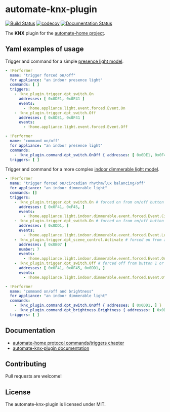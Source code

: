 # automate-knx-plugin
[![Build Status](https://app.travis-ci.com/majamassarini/automate-knx-plugin.svg?branch=main)](https://app.travis-ci.com/majamassarini/automate-knx-plugin)
[![codecov](https://codecov.io/gh/majamassarini/automate-knx-plugin/branch/main/graph/badge.svg?token=1W74jfuBfb)](https://codecov.io/gh/majamassarini/automate-knx-plugin)
[![Documentation Status](https://readthedocs.org/projects/automate-knx-plugin/badge/?version=latest)](https://automate-knx-plugin.readthedocs.io/en/latest/?badge=latest)

The **KNX** plugin for the [automate-home project](https://github.com/majamassarini/automate-home).

## Yaml examples of usage

Trigger and command for a simple [presence light model](https://automate-home.readthedocs.io/en/latest/appliances.html#light-presence-appliance).
```yaml
- !Performer
  name: "trigger forced on/off"
  for appliance: "an indoor presence light"
  commands: [ ]
  triggers:
    - !knx_plugin.trigger.dpt_switch.On
      addresses: [ 0x0DE1, 0x0F41 ]
      events:
        - !home.appliance.light.event.forced.Event.On
    - !knx_plugin.trigger.dpt_switch.Off
      addresses: [ 0x0DE1, 0x0F41 ]
      events:
        - !home.appliance.light.event.forced.Event.Off

- !Performer
  name: "command on/off"
  for appliance: "an indoor presence light"
  commands:
    - !knx_plugin.command.dpt_switch.OnOff { addresses: [ 0x0DE1, 0x0F41 ] }
  triggers: [ ]
```

Trigger and command for a more complex [indoor dimmerable light model](https://automate-home.readthedocs.io/en/latest/appliances.html#light-indoor-dimmerable-appliance).
```yaml
- !Performer
  name: "trigger forced on/circadian rhythm/lux balancing/off"
  for appliance: "an indoor dimmerable light"
  commands: []
  triggers:
    - !knx_plugin.trigger.dpt_switch.On # forced on from on/off button 1 & 2
      addresses: [ 0x0F41, 0xF45, ]
      events:
        - !home.appliance.light.indoor.dimmerable.event.forced.Event.CircadianRhythm
    - !knx_plugin.trigger.dpt_switch.On # forced on from on/off button 3
      addresses: [ 0x0DD1, ]
      events:
        - !home.appliance.light.indoor.dimmerable.event.forced.Event.LuxBalance
    - !knx_plugin.trigger.dpt_scene_control.Activate # forced on from a scene button
      addresses: [ 0x0B07 ]
      number: 7
      events:
        - !home.appliance.light.indoor.dimmerable.event.forced.Event.On
    - !knx_plugin.trigger.dpt_switch.Off # forced off from button 1 or 2
      addresses: [ 0x0F41, 0x0F45, 0x0DD1, ]
      events:
        - !home.appliance.light.indoor.dimmerable.event.forced.Event.Off

- !Performer
  name: "command on/off and brightness"
  for appliance: "an indoor dimmerable light"
  commands:
    - !knx_plugin.command.dpt_switch.OnOff { addresses: [ 0x0DD1, ] }
    - !knx_plugin.command.dpt_brightness.Brightness { addresses: [ 0x0DD2, ] }
  triggers: [ ]
```


## Documentation

* [automate-home protocol commands/triggers chapter](https://automate-home.readthedocs.io/en/latest/performer.html)
* [automate-knx-plugin documentation](https://automate-knx-plugin.readthedocs.io/en/latest/?badge=latest)

## Contributing

Pull requests are welcome!

## License

The automate-knx-plugin is licensed under MIT.